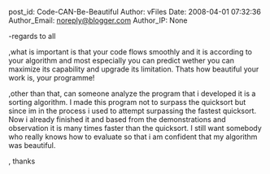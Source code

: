 post_id: Code-CAN-Be-Beautiful
Author: vFiles
Date: 2008-04-01 07:32:36
Author_Email: noreply@blogger.com
Author_IP: None

-regards to all

,what is important is that your code flows smoothly and it is according to your algorithm and most especially you can predict wether  you can maximize its capability and upgrade its limitation. Thats how beautiful your work is, your programme!

,other than that, can someone analyze the program that i developed it is a sorting algorithm. I made this program not to surpass the quicksort but since im in the process i used to attempt surpassing the fastest quicksort. Now i already finished it and based from the demonstrations and observation it is many times faster than the quicksort. I still want somebody who really knows how to evaluate so that i am confident that my algorithm was beautiful. 

, thanks
